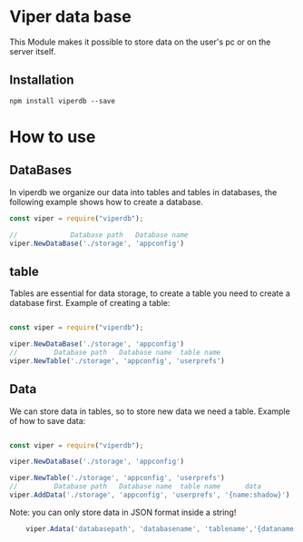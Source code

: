 # Viper data base

This Module makes it possible to store data on the user's pc or on the server itself.

## Installation
` npm install viperdb --save `

# How to use

## DataBases

In viperdb we organize our data into tables and tables in databases, the following example shows how to create a database.

``` javascript
const viper = require("viperdb");

//             Database path   Database name
viper.NewDataBase('./storage', 'appconfig') 
```

## table

Tables are essential for data storage, to create a table you need to create a database first.
Example of creating a table:

```javascript

const viper = require("viperdb");

viper.NewDataBase('./storage', 'appconfig') 
//         Database path   Database name  table name
viper.NewTable('./storage', 'appconfig', 'userprefs')

```

## Data

We can store data in tables, so to store new data we need a table.
Example of how to save data:


```javascript

const viper = require("viperdb");

viper.NewDataBase('./storage', 'appconfig') 

viper.NewTable('./storage', 'appconfig', 'userprefs')
//         Database path   Database name  table name      data
viper.AddData('./storage', 'appconfig', 'userprefs', '{name:shadow}')

```

Note: you can only store data in JSON format inside a string!

```javascript
    viper.Adata('databasepath', 'databasename', 'tablename','{dataname:datavalue}')
```
